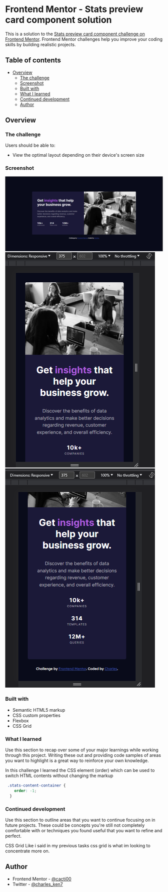 # Frontend Mentor - Stats preview card component solution

This is a solution to the [Stats preview card component challenge on Frontend Mentor](https://www.frontendmentor.io/challenges/stats-preview-card-component-8JqbgoU62). Frontend Mentor challenges help you improve your coding skills by building realistic projects. 

## Table of contents

- [Overview](#overview)
  - [The challenge](#the-challenge)
  - [Screenshot](#screenshot)
  - [Built with](#built-with)
  - [What I learned](#what-i-learned)
  - [Continued development](#continued-development)
  - [Author](#author)



## Overview

### The challenge

Users should be able to:

- View the optimal layout depending on their device's screen size

### Screenshot
 ![Alt text](<Screenshot (192).png>) 
![Alt text](<Screenshot (193).png>)
![Alt text](<Screenshot (194).png>)


### Built with

- Semantic HTML5 markup
- CSS custom properties
- Flexbox
- CSS Grid

### What I learned

Use this section to recap over some of your major learnings while working through this project. Writing these out and providing code samples of areas you want to highlight is a great way to reinforce your own knowledge.


In this challenge I  learned the  CSS element (order) which can be used to switch HTML contents without changing the markup 


```css
 .stats-content-container {
    order: -1;
  }
```

### Continued development

Use this section to outline areas that you want to continue focusing on in future projects. These could be concepts you're still not completely comfortable with or techniques you found useful that you want to refine and perfect.

CSS Grid
Like i said in my previous tasks css grid is what im looking to concentrate more on.

## Author
- Frontend Mentor - [@cacti00](https://www.frontendmentor.io/profile/cacti00)
- Twitter - [@charles_ken7](https://www.twitter.com/charles_ken7)




